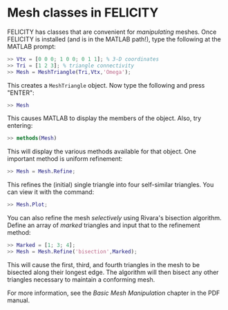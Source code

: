 Mesh classes in FELICITY
========================

FELICITY has classes that are convenient for _manipulating_ meshes. Once FELICITY is installed (and is in the MATLAB path!), type the following at the MATLAB prompt:

```matlab
>> Vtx = [0 0 0; 1 0 0; 0 1 1]; % 3-D coordinates
>> Tri = [1 2 3]; % triangle connectivity
>> Mesh = MeshTriangle(Tri,Vtx,'Omega');
```

This creates a `MeshTriangle` object. Now type the following and press "ENTER":

```matlab
>> Mesh
```

This causes MATLAB to display the members of the object. Also, try entering:

```matlab
>> methods(Mesh)
```

This will display the various methods available for that object. One important method is uniform refinement:

```matlab
>> Mesh = Mesh.Refine;
```

This refines the (initial) single triangle into four self-similar triangles. You can view it with the command:

```matlab
>> Mesh.Plot;
```

You can also refine the mesh *selectively* using Rivara's bisection algorithm. Define an array of _marked_ triangles and input that to the refinement method:

```matlab
>> Marked = [1; 3; 4];
>> Mesh = Mesh.Refine('bisection',Marked);
```

This will cause the first, third, and fourth triangles in the mesh to be bisected along their longest edge. The algorithm will then bisect any other triangles necessary to maintain a conforming mesh. 

For more information, see the *Basic Mesh Manipulation* chapter in the PDF manual.